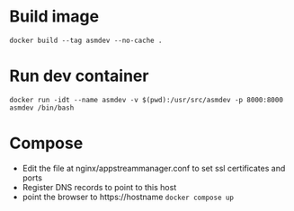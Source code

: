 # Build image
`docker build --tag asmdev --no-cache .`

# Run dev container
`docker run -idt --name asmdev -v $(pwd):/usr/src/asmdev -p 8000:8000  asmdev /bin/bash`

# Compose
* Edit the file at nginx/appstreammanager.conf to set ssl certificates and ports
* Register DNS records to point to this host
* point the browser to https://hostname
`docker compose up`